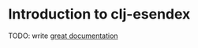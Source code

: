 # Introduction to clj-esendex

TODO: write [great documentation](http://jacobian.org/writing/what-to-write/)
